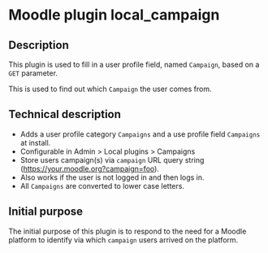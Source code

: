 # Moodle plugin local_campaign

## Description

This plugin is used to fill in a user profile field, named `Campaign`, based on a `GET` parameter.

This is used to find out which `Campaign` the user comes from.

## Technical description
- Adds a user profile category `Campaigns` and a use profile field `Campaigns` at install.
- Configurable in Admin > Local plugins > Campaigns
- Store users campaign(s) via `campaign` URL query string (https://your.moodle.org?campaign=foo).
- Also works if the user is not logged in and then logs in.
- All `Campaigns` are converted to lower case letters.

## Initial purpose

The initial purpose of this plugin is to respond to the need for a Moodle platform to identify via which `campaign` users arrived on the platform.
